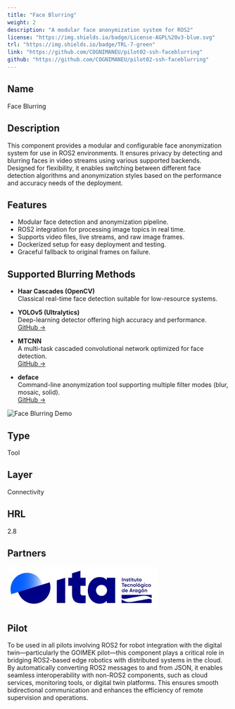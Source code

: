 ```yaml
---
title: "Face Blurring"
weight: 2
description: "A modular face anonymization system for ROS2"
license: "https://img.shields.io/badge/License-AGPL%20v3-blue.svg"
trl: "https://img.shields.io/badge/TRL-7-green"
link: "https://github.com/COGNIMANEU/pilot02-ssh-faceblurring"
github: "https://github.com/COGNIMANEU/pilot02-ssh-faceblurring"
---
```


## Name
Face Blurring

## Description

This component provides a modular and configurable face anonymization system for use in ROS2 environments. It ensures privacy by detecting and blurring faces in video streams using various supported backends. Designed for flexibility, it enables switching between different face detection algorithms and anonymization styles based on the performance and accuracy needs of the deployment.

## Features

- Modular face detection and anonymization pipeline.
- ROS2 integration for processing image topics in real time.
- Supports video files, live streams, and raw image frames.
- Dockerized setup for easy deployment and testing.
- Graceful fallback to original frames on failure.

## Supported Blurring Methods

- **Haar Cascades (OpenCV)**  
  Classical real-time face detection suitable for low-resource systems.

- **YOLOv5 (Ultralytics)**  
  Deep-learning detector offering high accuracy and performance.  
  [GitHub →](https://github.com/ultralytics/yolov5)

- **MTCNN**  
  A multi-task cascaded convolutional network optimized for face detection.  
  [GitHub →](https://github.com/ipazc/mtcnn)

- **deface**  
  Command-line anonymization tool supporting multiple filter modes (blur, mosaic, solid).  
  [GitHub →](https://github.com/ORB-HD/deface)

![Face Blurring Demo](/images/ita/pilot02-ssh-faceblurring.gif)

## Type
Tool

## Layer
Connectivity

## HRL
2.8

## Partners
![ITA Logo](/images/ita/italogo.jpg)

## Pilot
To be used in all pilots involving ROS2 for robot integration with the digital twin—particularly the GOIMEK pilot—this component plays a critical role in bridging ROS2-based edge robotics with distributed systems in the cloud. By automatically converting ROS2 messages to and from JSON, it enables seamless interoperability with non-ROS2 components, such as cloud services, monitoring tools, or digital twin platforms. This ensures smooth bidirectional communication and enhances the efficiency of remote supervision and operations.